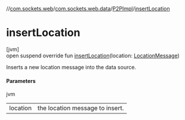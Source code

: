 //[com.sockets.web](../../../index.md)/[com.sockets.web.data](../index.md)/[P2PImpl](index.md)/[insertLocation](insert-location.md)

# insertLocation

[jvm]\
open suspend override fun [insertLocation](insert-location.md)(location: [LocationMessage](../-location-message/index.md))

Inserts a new location message into the data source.

#### Parameters

jvm

| | |
|---|---|
| location | the location message to insert. |
